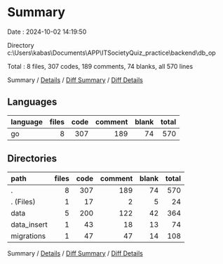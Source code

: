 # Summary

Date : 2024-10-02 14:19:50

Directory c:\\Users\\kabas\\Documents\\APP\\ITSocietyQuiz_practice\\backend\\db_op

Total : 8 files,  307 codes, 189 comments, 74 blanks, all 570 lines

Summary / [Details](details.md) / [Diff Summary](diff.md) / [Diff Details](diff-details.md)

## Languages
| language | files | code | comment | blank | total |
| :--- | ---: | ---: | ---: | ---: | ---: |
| go | 8 | 307 | 189 | 74 | 570 |

## Directories
| path | files | code | comment | blank | total |
| :--- | ---: | ---: | ---: | ---: | ---: |
| . | 8 | 307 | 189 | 74 | 570 |
| . (Files) | 1 | 17 | 2 | 5 | 24 |
| data | 5 | 200 | 122 | 42 | 364 |
| data_insert | 1 | 43 | 18 | 13 | 74 |
| migrations | 1 | 47 | 47 | 14 | 108 |

Summary / [Details](details.md) / [Diff Summary](diff.md) / [Diff Details](diff-details.md)